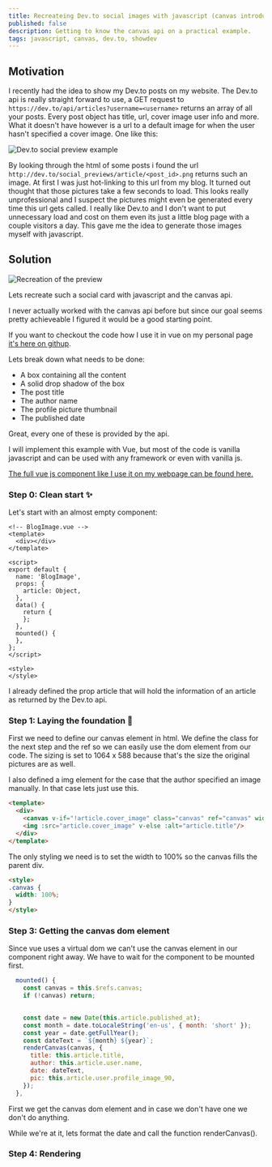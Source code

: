 ```yaml
---
title: Recreateing Dev.to social images with javascript (canvas introduction)
published: false
description: Getting to know the canvas api on a practical example.
tags: javascript, canvas, dev.to, showdev
---
```


## Motivation

I recently had the idea to show my Dev.to posts on my website. The Dev.to api is really straight forward to use, a GET request to `https://dev.to/api/articles?username=<username>` returns an array of all your posts. Every post object has title, url, cover image user info and more.
What it doesn't have however is a url to a default image for when the user hasn't specified a cover image. One like this:


![Dev.to social preview example](https://thepracticaldev.s3.amazonaws.com/i/s74a36gd0u0m0rt5nu88.png)


By looking through the html of some posts i found the url 
`http://dev.to/social_previews/article/<post_id>.png` returns such an image. At first I was just hot-linking to this url from my blog. It turned out thought that those pictures take a few seconds to load. This looks really unprofessional and I suspect the pictures might even be generated every time this url gets called. I really like Dev.to and I don't want to put unnecessary load and cost on them even its just a little blog page with a couple visitors a day. This gave me the idea to generate those images myself with javascript.

## Solution

![Recreation of the preview](https://thepracticaldev.s3.amazonaws.com/i/xmpc281ahqf1wulz11wo.png)

Lets recreate such a social card with javascript and the canvas api. 

I never actually worked with the canvas api before but since our goal seems pretty achieveable I figured it would be a good starting point. 

If you want to checkout the code how I use it in vue on my personal page [it's here on githup](https://github.com/Tiim/Tiim.github.io/blob/source/src/components/BlogImage.vue).


Lets break down what needs to be done:

* A box containing all the content
* A solid drop shadow of the box
* The post title
* The author name
* The profile picture thumbnail
* The published date

Great, every one of these is provided by the api.

I will implement this example with Vue, but most of the code is vanilla javascript and can be used with any framework or even with vanilla js.

[The full vue js component like I use it on my webpage can be found here.](https://github.com/Tiim/Tiim.github.io/blob/source/src/components/BlogImage.vue)

### Step 0: Clean start ✨

Let's start with an almost empty component:

```vue
<!-- BlogImage.vue -->
<template>
  <div></div>
</template>

<script>
export default {
  name: 'BlogImage',
  props: {
    article: Object,
  },
  data() {
    return {
    };
  },
  mounted() {
  },
};
</script>

<style>
</style>

```

I already defined the prop article that will hold the information of an article as returned by the Dev.to api.


### Step 1: Laying the foundation 🚜

First we need to define our canvas element in html. We define the class for the next step and the ref so we can easily use the dom element from our code.
The sizing is set to 1064 x 588 because that's the size the original pictures are as well.

I also defined a img element for the case that the author specified an image manually. In that case lets just use this.

```html
<template>
  <div>
    <canvas v-if="!article.cover_image" class="canvas" ref="canvas" width="1064" height="588"></canvas>
    <img :src="article.cover_image" v-else :alt="article.title"/>
  </div>
</template>
```

The only styling we need is to set the width to 100% so the canvas fills the parent div.
```html
<style>
.canvas {
  width: 100%;
}
</style>
```

### Step 3: Getting the canvas dom element

Since vue uses a virtual dom we can't use the canvas element in our component right away. We have to wait for the component to be mounted first.

```js
  mounted() {
    const canvas = this.$refs.canvas;
    if (!canvas) return;
    

    const date = new Date(this.article.published_at);
    const month = date.toLocaleString('en-us', { month: 'short' });
    const year = date.getFullYear();
    const dateText = `${month} ${year}`;
    renderCanvas(canvas, {
      title: this.article.title,
      author: this.article.user.name,
      date: dateText,
      pic: this.article.user.profile_image_90,
    });
  },
```
First we get the canvas dom element and in case we don't have one we don't do anything.

While we're at it, lets format the date and call the function renderCanvas().

### Step 4: Rendering


